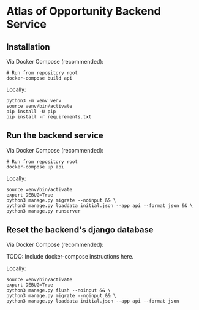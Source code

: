 # Atlas of Opportunity Backend Service

## Installation

Via Docker Compose (recommended):

```shell
# Run from repository root
docker-compose build api
```

Locally:

```shell
python3 -m venv venv
source venv/bin/activate
pip install -U pip
pip install -r requirements.txt
```

## Run the backend service

Via Docker Compose (recommended):

```shell
# Run from repository root
docker-compose up api
```

Locally:

```shell
source venv/bin/activate
export DEBUG=True
python3 manage.py migrate --noinput && \
python3 manage.py loaddata initial.json --app api --format json && \
python3 manage.py runserver
```

## Reset the backend's django database

Via Docker Compose (recommended):

TODO: Include docker-compose instructions here.

Locally:

```shell
source venv/bin/activate
export DEBUG=True
python3 manage.py flush --noinput && \
python3 manage.py migrate --noinput && \
python3 manage.py loaddata initial.json --app api --format json
```
